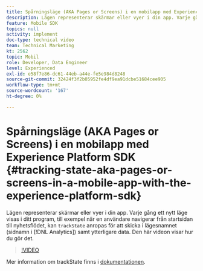 ```yaml
---
title: Spårningsläge (AKA Pages or Screens) i en mobilapp med Experience Platform SDK
description: Lägen representerar skärmar eller vyer i din app. Varje gång ett nytt läge visas i ditt program, till exempel när en användare navigerar från startsidan till nyhetsflödet, kan"trackState" anropas för att skicka in lägesnamnet (sidnamn i analys) samt ytterligare data. Den här videon visar hur du gör det.
feature: Mobile SDK
topics: null
activity: implement
doc-type: technical video
team: Technical Marketing
kt: 2562
topic: Mobil
role: Developer, Data Engineer
level: Experienced
exl-id: e58f7e86-dc61-44eb-a44e-fe5e984d8248
source-git-commit: 32424f3f2b05952fe4df9ea91dcbe51684cee905
workflow-type: tm+mt
source-wordcount: '167'
ht-degree: 0%

---
```


# Spårningsläge (AKA Pages or Screens) i en mobilapp med Experience Platform SDK {#tracking-state-aka-pages-or-screens-in-a-mobile-app-with-the-experience-platform-sdk}

Lägen representerar skärmar eller vyer i din app. Varje gång ett nytt läge visas i ditt program, till exempel när en användare navigerar från startsidan till nyhetsflödet, kan `trackState` anropas för att skicka i lägesnamnet (sidnamn i [!DNL Analytics]) samt ytterligare data. Den här videon visar hur du gör det.

>[!VIDEO](https://video.tv.adobe.com/v/26260/?quality=12)

Mer information om trackState finns i [dokumentationen](https://aep-sdks.gitbook.io/docs/using-mobile-extensions/mobile-core/configuration-reference/mobile-core-api-reference).
